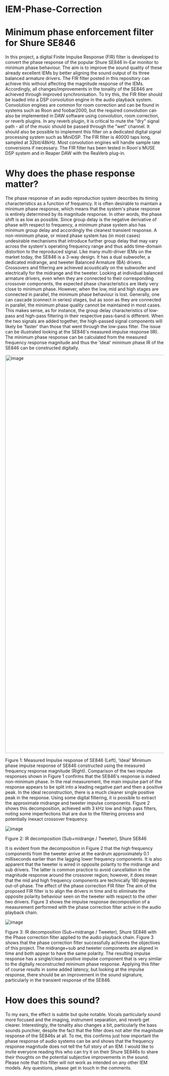 # IEM-Phase-Correction

# Minimum phase enforcement filter for Shure SE846

In this project, a digital Finite Impulse Response (FIR) filter is developed to convert the phase response of the popular Shure SE846 In-Ear monitor to minimum phase behaviour. The aim is to improve the sound quality of these already excellent IEMs by better aligning the sound output of its three balanced armature drivers.
The FIR filter posted in this repository can achieve this without affecting the magnitude response of the IEMs. Accordingly, all changes/improvements in the tonality of the SE846 are achieved through improved synchronisation.
To try this, the FIR filter should be loaded into a DSP convolution engine in the audio playback system. Convolution engines are common for room correction and can be found in systems such as Roon and foobar2000, but the required convolution can also be implemented in DAW software using convolution, room correction, or reverb plugins. In any reverb plugin, it is critical to mute the "dry" signal path - all of the music should be passed through the "wet" channel. It should also be possible to implement this filter on a dedicated digital signal processing system such as MiniDSP.
The FIR filter is 40000 taps long, sampled at 32bit/48kHz. Most convolution engines will handle sample rate conversions if necessary.
The FIR filter has been tested in Roon's MUSE DSP system and in Reaper DAW with the ReaVerb plug-in.

# Why does the phase response matter?

The phase response of an audio reproduction system describes its timing characteristics as a function of frequency. It is often desirable to maintain a minimum phase response, which means that the system's phase response is entirely determined by its magnitude response. In other words, the phase shift is as low as possible. Since group delay is the negative derivative of phase with respect to frequency, a minimum phase system also has minimum group delay and accordingly the cleanest transient response.
A non-minimum phase, or mixed phase system has (in most cases) undesirable mechanisms that introduce further group delay that may vary across the system's operating frequency range and thus adds time-domain distortion to the reproduced signal.
Like many multi-driver IEMs on the market today, the SE846 is a 3-way design. It has a dual subwoofer, a dedicated midrange, and tweeter Balanced Armature (BA) drivers. Crossovers and filtering are achieved acoustically on the subwoofer and electrically for the midrange and the tweeter.
Looking at individual balanced armature drivers, even when they are connected to their corresponding crossover components, the expected phase characteristics are likely very close to minimum phase. However, when the low, mid and high stages are connected in parallel, the minimum phase behaviour is lost.
Generally, one can cascade (connect in series) stages, but as soon as they are connected in parallel, the minimum phase quality cannot be maintained in most cases.
This makes sense, as for instance, the group delay characteristics of low-pass and high-pass filtering in their respective pass-band is different. When the two signals are added together, the high-passed signal components will likely be 'faster' than those that went through the low-pass filter.
The issue can be illustrated looking at the SE846's measured impulse response (IR). The minimum phase response can be calculated from the measured frequency response magnitude and thus the 'ideal' minimum phase IR of the SE846 can be constructed digitally.

<img width="1266" alt="image" src="https://github.com/user-attachments/assets/4dabbd28-f70d-483c-ad92-f0dd66f336ed" />

Figure 1: Measured Impulse response of SE846 (Left), 'Ideal' Minimum phase impulse response of SE846 constructed using the measured frequency response magnitude (Right).
Comparison of the two impulse responses shown in Figure 1 confirms that the SE846's response is indeed non-minimum phase. In the real measurement, the main impulse part of the response appears to be split into a leading negative part and then a positive peak. In the ideal reconstruction, there is a much cleaner single positive peak in the response.
Using some digital filtering, it is possible to extract the approximate midrange and tweeter impulse components. Figure 2 shows this decomposition, achieved with 3 kHz low and high pass filters, noting some imperfections that are due to the filtering process and potentially inexact crossover frequency.

![image](https://github.com/user-attachments/assets/6609c10a-237a-4d8f-aea0-97fc1279e9be)

Figure 2: IR decomposition (Sub+midrange / Tweeter), Shure SE846

It is evident from the decomposition in Figure 2 that the high frequency components from the tweeter arrive at the eardrum approximately 0.1 milliseconds earlier than the lagging lower frequency components. It is also apparent that the tweeter is wired in opposite polarity to the midrange and sub drivers. The latter is common practice to avoid cancellation in the magnitude response around the crossover region; however, it does mean that the mid and high frequency components are technically 180 degrees out-of-phase.
The effect of the phase correction FIR filter
The aim of the proposed FIR filter is to align the drivers in time and to eliminate the opposite polarity behaviour seen on the tweeter with respect to the other two drivers. Figure 3 shows the impulse response decomposition of a measurement performed with the phase correction filter active in the audio playback chain.

![image](https://github.com/user-attachments/assets/b7520e93-77d9-4f92-9616-350100e38ad2)

Figure 3: IR decomposition (Sub+midrange / Tweeter), Shure SE846 with the Phase correction filter applied to the audio playback chain.
Figure 3 shows that the phase correction filter successfully achieves the objectives of this project. The midrange+sub and tweeter components are aligned in time and both appear to have the same polarity. The resulting impulse response has a single/clean positive impulse component that is very similar to the digitally reconstructed minimum phase response.
Applying this filter of course results in some added latency, but looking at the impulse response, there should be an improvement in the sound signature, particularly in the transient response of the SE846.

# How does this sound?

To my ears, the effect is subtle but quite notable. Vocals particularly sound more focused and the imaging, instrument separation, and reverb get clearer. Interestingly, the tonality also changes a bit, particularly the bass sounds punchier, despite the fact that the filter does not alter the magnitude response of the SE846s at all. To me, this confirms just how important the phase response of audio systems can be and shows that the frequency response magnitude does not tell the full story of an IEM.
I would like to invite everyone reading this who can try it on their Shure SE846s to share their thoughts on the potential subjective improvements in the sound. Please note that this filter will not work as intended on any other IEM models.
Any questions, please get in touch in the comments.
